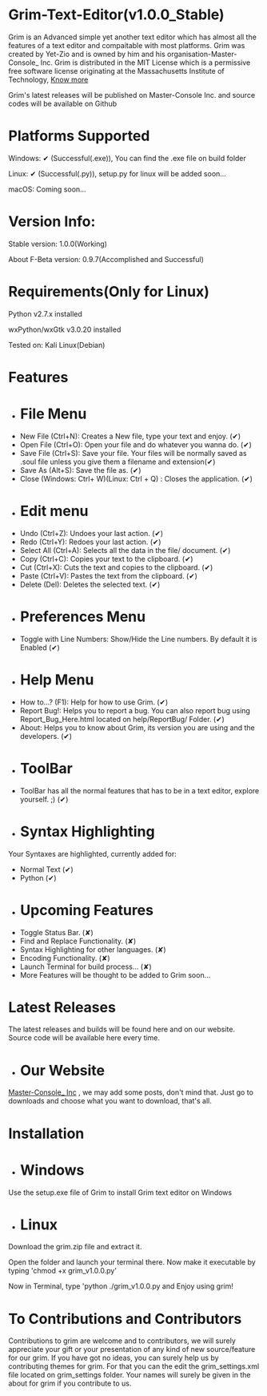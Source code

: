 # Grim-Text-Editor(v1.0.0_Stable)
Grim is an Advanced simple yet another text editor which has almost all the features of a text editor and compaitable with most platforms. Grim was created by Yet-Zio and is owned by him and his organisation-Master-Console_ Inc. Grim is distributed in the MIT License which is a permissive free software license originating at the Massachusetts Institute of Technology, [Know more](https://en.wikipedia.org/wiki/MIT_License)

Grim's latest releases will be published on Master-Console Inc. and source codes will be available on Github
# Platforms Supported
Windows: ✔ (Successful(.exe)), You can find the .exe file on build folder

Linux: ✔ (Successful(.py)), setup.py for linux will be added soon...

macOS: Coming soon...

# Version Info:
Stable version: 1.0.0(Working)

About F-Beta version: 0.9.7(Accomplished and Successful)

# Requirements(Only for Linux)
Python v2.7.x installed

wxPython/wxGtk v3.0.20 installed

Tested on: Kali Linux(Debian)

# Features
- # File Menu
- New File (Ctrl+N): Creates a New file, type your text and enjoy. (✔)
- Open File (Ctrl+O): Open your file and do whatever you wanna do. (✔)
- Save File (Ctrl+S): Save your file. Your files will be normally saved as .soul file unless you give them a filename and extension(✔)
- Save As (Alt+S): Save the file as. (✔)
- Close (Windows: Ctrl+ W)(Linux: Ctrl + Q) : Closes the application. (✔)
- # Edit menu
- Undo (Ctrl+Z): Undoes your last action. (✔)
- Redo (Ctrl+Y): Redoes your last action. (✔)
- Select All (Ctrl+A): Selects all the data in the file/ document. (✔)
- Copy (Ctrl+C): Copies your text to the clipboard. (✔)
- Cut (Ctrl+X): Cuts the text and copies to the clipboard. (✔)
- Paste (Ctrl+V): Pastes the text from the clipboard. (✔)
- Delete (Del): Deletes the selected text. (✔)
- # Preferences Menu
- Toggle with Line Numbers: Show/Hide the Line numbers. By default it is Enabled (✔)
- # Help Menu
- How to...? (F1): Help for how to use Grim. (✔)
- Report Bug!: Helps you to report a bug. You can also report bug using Report_Bug_Here.html located on help/ReportBug/ Folder. (✔)
- About: Helps you to know about Grim, its version you are using and the developers. (✔)
- # ToolBar
- ToolBar has all the normal features that has to be in a text editor, explore yourself. ;) (✔)
- # Syntax Highlighting
Your Syntaxes are highlighted, currently added for:

- Normal Text (✔)
- Python (✔)
- # Upcoming Features
- Toggle Status Bar. (✘)
- Find and Replace Functionality. (✘)
- Syntax Highlighting for other languages. (✘)
- Encoding Functionality. (✘)
- Launch Terminal for build process... (✘)
- More Features will be thought to be added to Grim soon...

# Latest Releases
The latest releases and builds will be found here and on our website. Source code will be available here every time.
- # Our Website
[Master-Console_ Inc](http://www.masterconsoleblog.wordpress.com) , we may add some posts, don't mind that. Just go to downloads and choose what you want to download, that's all.

# Installation
- # Windows
Use the setup.exe file of Grim to install Grim text editor on Windows

- # Linux
Download the grim.zip file and extract it.

Open the folder and launch your terminal there. Now make it executable by typing 'chmod +x grim_v1.0.0.py'

Now in Terminal, type 'python ./grim_v1.0.0.py and Enjoy using grim!

# To Contributions and Contributors
Contributions to grim are welcome and to contributors, we will surely appreciate your gift or your presentation of any kind of new source/feature for our grim. If you have got no ideas, you can surely help us by contributing themes for grim. For that you can the edit the grim_settings.xml file located on grim_settings folder. Your names will surely be given in the about for grim if you contribute to us.
